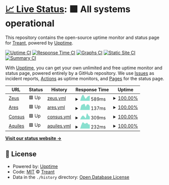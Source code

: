 # [📈 Live Status](https://treant-io.github.io/status): <!--live status--> **🟩 All systems operational**

This repository contains the open-source uptime monitor and status page for [Treant](treant.io), powered by [Upptime](https://github.com/upptime/upptime).

[![Uptime CI](https://github.com/treant-io/status/workflows/Uptime%20CI/badge.svg)](https://github.com/treant-io/status/actions?query=workflow%3A%22Uptime+CI%22)
[![Response Time CI](https://github.com/treant-io/status/workflows/Response%20Time%20CI/badge.svg)](https://github.com/treant-io/status/actions?query=workflow%3A%22Response+Time+CI%22)
[![Graphs CI](https://github.com/treant-io/status/workflows/Graphs%20CI/badge.svg)](https://github.com/treant-io/status/actions?query=workflow%3A%22Graphs+CI%22)
[![Static Site CI](https://github.com/treant-io/status/workflows/Static%20Site%20CI/badge.svg)](https://github.com/treant-io/status/actions?query=workflow%3A%22Static+Site+CI%22)
[![Summary CI](https://github.com/treant-io/status/workflows/Summary%20CI/badge.svg)](https://github.com/treant-io/status/actions?query=workflow%3A%22Summary+CI%22)

With [Upptime](https://upptime.js.org), you can get your own unlimited and free uptime monitor and status page, powered entirely by a GitHub repository. We use [Issues](https://github.com/treant-io/status/issues) as incident reports, [Actions](https://github.com/treant-io/status/actions) as uptime monitors, and [Pages](https://treant-io.github.io/status) for the status page.

<!--start: status pages-->
<!-- This summary is generated by Upptime (https://github.com/upptime/upptime) -->
<!-- Do not edit this manually, your changes will be overwritten -->
<!-- prettier-ignore -->
| URL | Status | History | Response Time | Uptime |
| --- | ------ | ------- | ------------- | ------ |
| <img alt="" src="https://favicons.githubusercontent.com/api.treant.io" height="13"> [Zeus](https://api.treant.io/health/zeus) | 🟩 Up | [zeus.yml](https://github.com/treant-io/status/commits/HEAD/history/zeus.yml) | <details><summary><img alt="Response time graph" src="./graphs/zeus/response-time-week.png" height="20"> 589ms</summary><br><a href="https://treant-io.github.io/status/history/zeus"><img alt="Response time 1052" src="https://img.shields.io/endpoint?url=https%3A%2F%2Fraw.githubusercontent.com%2Ftreant-io%2Fstatus%2FHEAD%2Fapi%2Fzeus%2Fresponse-time.json"></a><br><a href="https://treant-io.github.io/status/history/zeus"><img alt="24-hour response time 708" src="https://img.shields.io/endpoint?url=https%3A%2F%2Fraw.githubusercontent.com%2Ftreant-io%2Fstatus%2FHEAD%2Fapi%2Fzeus%2Fresponse-time-day.json"></a><br><a href="https://treant-io.github.io/status/history/zeus"><img alt="7-day response time 589" src="https://img.shields.io/endpoint?url=https%3A%2F%2Fraw.githubusercontent.com%2Ftreant-io%2Fstatus%2FHEAD%2Fapi%2Fzeus%2Fresponse-time-week.json"></a><br><a href="https://treant-io.github.io/status/history/zeus"><img alt="30-day response time 845" src="https://img.shields.io/endpoint?url=https%3A%2F%2Fraw.githubusercontent.com%2Ftreant-io%2Fstatus%2FHEAD%2Fapi%2Fzeus%2Fresponse-time-month.json"></a><br><a href="https://treant-io.github.io/status/history/zeus"><img alt="1-year response time 1052" src="https://img.shields.io/endpoint?url=https%3A%2F%2Fraw.githubusercontent.com%2Ftreant-io%2Fstatus%2FHEAD%2Fapi%2Fzeus%2Fresponse-time-year.json"></a></details> | <details><summary><a href="https://treant-io.github.io/status/history/zeus">100.00%</a></summary><a href="https://treant-io.github.io/status/history/zeus"><img alt="All-time uptime 99.76%" src="https://img.shields.io/endpoint?url=https%3A%2F%2Fraw.githubusercontent.com%2Ftreant-io%2Fstatus%2FHEAD%2Fapi%2Fzeus%2Fuptime.json"></a><br><a href="https://treant-io.github.io/status/history/zeus"><img alt="24-hour uptime 100.00%" src="https://img.shields.io/endpoint?url=https%3A%2F%2Fraw.githubusercontent.com%2Ftreant-io%2Fstatus%2FHEAD%2Fapi%2Fzeus%2Fuptime-day.json"></a><br><a href="https://treant-io.github.io/status/history/zeus"><img alt="7-day uptime 100.00%" src="https://img.shields.io/endpoint?url=https%3A%2F%2Fraw.githubusercontent.com%2Ftreant-io%2Fstatus%2FHEAD%2Fapi%2Fzeus%2Fuptime-week.json"></a><br><a href="https://treant-io.github.io/status/history/zeus"><img alt="30-day uptime 99.85%" src="https://img.shields.io/endpoint?url=https%3A%2F%2Fraw.githubusercontent.com%2Ftreant-io%2Fstatus%2FHEAD%2Fapi%2Fzeus%2Fuptime-month.json"></a><br><a href="https://treant-io.github.io/status/history/zeus"><img alt="1-year uptime 99.76%" src="https://img.shields.io/endpoint?url=https%3A%2F%2Fraw.githubusercontent.com%2Ftreant-io%2Fstatus%2FHEAD%2Fapi%2Fzeus%2Fuptime-year.json"></a></details>
| <img alt="" src="https://favicons.githubusercontent.com/api.treant.io" height="13"> [Ares](https://api.treant.io/health/ares) | 🟩 Up | [ares.yml](https://github.com/treant-io/status/commits/HEAD/history/ares.yml) | <details><summary><img alt="Response time graph" src="./graphs/ares/response-time-week.png" height="20"> 137ms</summary><br><a href="https://treant-io.github.io/status/history/ares"><img alt="Response time 328" src="https://img.shields.io/endpoint?url=https%3A%2F%2Fraw.githubusercontent.com%2Ftreant-io%2Fstatus%2FHEAD%2Fapi%2Fares%2Fresponse-time.json"></a><br><a href="https://treant-io.github.io/status/history/ares"><img alt="24-hour response time 102" src="https://img.shields.io/endpoint?url=https%3A%2F%2Fraw.githubusercontent.com%2Ftreant-io%2Fstatus%2FHEAD%2Fapi%2Fares%2Fresponse-time-day.json"></a><br><a href="https://treant-io.github.io/status/history/ares"><img alt="7-day response time 137" src="https://img.shields.io/endpoint?url=https%3A%2F%2Fraw.githubusercontent.com%2Ftreant-io%2Fstatus%2FHEAD%2Fapi%2Fares%2Fresponse-time-week.json"></a><br><a href="https://treant-io.github.io/status/history/ares"><img alt="30-day response time 153" src="https://img.shields.io/endpoint?url=https%3A%2F%2Fraw.githubusercontent.com%2Ftreant-io%2Fstatus%2FHEAD%2Fapi%2Fares%2Fresponse-time-month.json"></a><br><a href="https://treant-io.github.io/status/history/ares"><img alt="1-year response time 328" src="https://img.shields.io/endpoint?url=https%3A%2F%2Fraw.githubusercontent.com%2Ftreant-io%2Fstatus%2FHEAD%2Fapi%2Fares%2Fresponse-time-year.json"></a></details> | <details><summary><a href="https://treant-io.github.io/status/history/ares">100.00%</a></summary><a href="https://treant-io.github.io/status/history/ares"><img alt="All-time uptime 99.73%" src="https://img.shields.io/endpoint?url=https%3A%2F%2Fraw.githubusercontent.com%2Ftreant-io%2Fstatus%2FHEAD%2Fapi%2Fares%2Fuptime.json"></a><br><a href="https://treant-io.github.io/status/history/ares"><img alt="24-hour uptime 100.00%" src="https://img.shields.io/endpoint?url=https%3A%2F%2Fraw.githubusercontent.com%2Ftreant-io%2Fstatus%2FHEAD%2Fapi%2Fares%2Fuptime-day.json"></a><br><a href="https://treant-io.github.io/status/history/ares"><img alt="7-day uptime 100.00%" src="https://img.shields.io/endpoint?url=https%3A%2F%2Fraw.githubusercontent.com%2Ftreant-io%2Fstatus%2FHEAD%2Fapi%2Fares%2Fuptime-week.json"></a><br><a href="https://treant-io.github.io/status/history/ares"><img alt="30-day uptime 99.87%" src="https://img.shields.io/endpoint?url=https%3A%2F%2Fraw.githubusercontent.com%2Ftreant-io%2Fstatus%2FHEAD%2Fapi%2Fares%2Fuptime-month.json"></a><br><a href="https://treant-io.github.io/status/history/ares"><img alt="1-year uptime 99.73%" src="https://img.shields.io/endpoint?url=https%3A%2F%2Fraw.githubusercontent.com%2Ftreant-io%2Fstatus%2FHEAD%2Fapi%2Fares%2Fuptime-year.json"></a></details>
| <img alt="" src="https://favicons.githubusercontent.com/api.treant.io" height="13"> [Consus](https://api.treant.io/health/consus) | 🟩 Up | [consus.yml](https://github.com/treant-io/status/commits/HEAD/history/consus.yml) | <details><summary><img alt="Response time graph" src="./graphs/consus/response-time-week.png" height="20"> 309ms</summary><br><a href="https://treant-io.github.io/status/history/consus"><img alt="Response time 311" src="https://img.shields.io/endpoint?url=https%3A%2F%2Fraw.githubusercontent.com%2Ftreant-io%2Fstatus%2FHEAD%2Fapi%2Fconsus%2Fresponse-time.json"></a><br><a href="https://treant-io.github.io/status/history/consus"><img alt="24-hour response time 269" src="https://img.shields.io/endpoint?url=https%3A%2F%2Fraw.githubusercontent.com%2Ftreant-io%2Fstatus%2FHEAD%2Fapi%2Fconsus%2Fresponse-time-day.json"></a><br><a href="https://treant-io.github.io/status/history/consus"><img alt="7-day response time 309" src="https://img.shields.io/endpoint?url=https%3A%2F%2Fraw.githubusercontent.com%2Ftreant-io%2Fstatus%2FHEAD%2Fapi%2Fconsus%2Fresponse-time-week.json"></a><br><a href="https://treant-io.github.io/status/history/consus"><img alt="30-day response time 197" src="https://img.shields.io/endpoint?url=https%3A%2F%2Fraw.githubusercontent.com%2Ftreant-io%2Fstatus%2FHEAD%2Fapi%2Fconsus%2Fresponse-time-month.json"></a><br><a href="https://treant-io.github.io/status/history/consus"><img alt="1-year response time 311" src="https://img.shields.io/endpoint?url=https%3A%2F%2Fraw.githubusercontent.com%2Ftreant-io%2Fstatus%2FHEAD%2Fapi%2Fconsus%2Fresponse-time-year.json"></a></details> | <details><summary><a href="https://treant-io.github.io/status/history/consus">100.00%</a></summary><a href="https://treant-io.github.io/status/history/consus"><img alt="All-time uptime 99.05%" src="https://img.shields.io/endpoint?url=https%3A%2F%2Fraw.githubusercontent.com%2Ftreant-io%2Fstatus%2FHEAD%2Fapi%2Fconsus%2Fuptime.json"></a><br><a href="https://treant-io.github.io/status/history/consus"><img alt="24-hour uptime 100.00%" src="https://img.shields.io/endpoint?url=https%3A%2F%2Fraw.githubusercontent.com%2Ftreant-io%2Fstatus%2FHEAD%2Fapi%2Fconsus%2Fuptime-day.json"></a><br><a href="https://treant-io.github.io/status/history/consus"><img alt="7-day uptime 100.00%" src="https://img.shields.io/endpoint?url=https%3A%2F%2Fraw.githubusercontent.com%2Ftreant-io%2Fstatus%2FHEAD%2Fapi%2Fconsus%2Fuptime-week.json"></a><br><a href="https://treant-io.github.io/status/history/consus"><img alt="30-day uptime 99.80%" src="https://img.shields.io/endpoint?url=https%3A%2F%2Fraw.githubusercontent.com%2Ftreant-io%2Fstatus%2FHEAD%2Fapi%2Fconsus%2Fuptime-month.json"></a><br><a href="https://treant-io.github.io/status/history/consus"><img alt="1-year uptime 99.05%" src="https://img.shields.io/endpoint?url=https%3A%2F%2Fraw.githubusercontent.com%2Ftreant-io%2Fstatus%2FHEAD%2Fapi%2Fconsus%2Fuptime-year.json"></a></details>
| <img alt="" src="https://favicons.githubusercontent.com/app.treant.io" height="13"> [Aquiles](https://app.treant.io) | 🟩 Up | [aquiles.yml](https://github.com/treant-io/status/commits/HEAD/history/aquiles.yml) | <details><summary><img alt="Response time graph" src="./graphs/aquiles/response-time-week.png" height="20"> 232ms</summary><br><a href="https://treant-io.github.io/status/history/aquiles"><img alt="Response time 268" src="https://img.shields.io/endpoint?url=https%3A%2F%2Fraw.githubusercontent.com%2Ftreant-io%2Fstatus%2FHEAD%2Fapi%2Faquiles%2Fresponse-time.json"></a><br><a href="https://treant-io.github.io/status/history/aquiles"><img alt="24-hour response time 196" src="https://img.shields.io/endpoint?url=https%3A%2F%2Fraw.githubusercontent.com%2Ftreant-io%2Fstatus%2FHEAD%2Fapi%2Faquiles%2Fresponse-time-day.json"></a><br><a href="https://treant-io.github.io/status/history/aquiles"><img alt="7-day response time 232" src="https://img.shields.io/endpoint?url=https%3A%2F%2Fraw.githubusercontent.com%2Ftreant-io%2Fstatus%2FHEAD%2Fapi%2Faquiles%2Fresponse-time-week.json"></a><br><a href="https://treant-io.github.io/status/history/aquiles"><img alt="30-day response time 237" src="https://img.shields.io/endpoint?url=https%3A%2F%2Fraw.githubusercontent.com%2Ftreant-io%2Fstatus%2FHEAD%2Fapi%2Faquiles%2Fresponse-time-month.json"></a><br><a href="https://treant-io.github.io/status/history/aquiles"><img alt="1-year response time 268" src="https://img.shields.io/endpoint?url=https%3A%2F%2Fraw.githubusercontent.com%2Ftreant-io%2Fstatus%2FHEAD%2Fapi%2Faquiles%2Fresponse-time-year.json"></a></details> | <details><summary><a href="https://treant-io.github.io/status/history/aquiles">100.00%</a></summary><a href="https://treant-io.github.io/status/history/aquiles"><img alt="All-time uptime 99.98%" src="https://img.shields.io/endpoint?url=https%3A%2F%2Fraw.githubusercontent.com%2Ftreant-io%2Fstatus%2FHEAD%2Fapi%2Faquiles%2Fuptime.json"></a><br><a href="https://treant-io.github.io/status/history/aquiles"><img alt="24-hour uptime 100.00%" src="https://img.shields.io/endpoint?url=https%3A%2F%2Fraw.githubusercontent.com%2Ftreant-io%2Fstatus%2FHEAD%2Fapi%2Faquiles%2Fuptime-day.json"></a><br><a href="https://treant-io.github.io/status/history/aquiles"><img alt="7-day uptime 100.00%" src="https://img.shields.io/endpoint?url=https%3A%2F%2Fraw.githubusercontent.com%2Ftreant-io%2Fstatus%2FHEAD%2Fapi%2Faquiles%2Fuptime-week.json"></a><br><a href="https://treant-io.github.io/status/history/aquiles"><img alt="30-day uptime 100.00%" src="https://img.shields.io/endpoint?url=https%3A%2F%2Fraw.githubusercontent.com%2Ftreant-io%2Fstatus%2FHEAD%2Fapi%2Faquiles%2Fuptime-month.json"></a><br><a href="https://treant-io.github.io/status/history/aquiles"><img alt="1-year uptime 99.98%" src="https://img.shields.io/endpoint?url=https%3A%2F%2Fraw.githubusercontent.com%2Ftreant-io%2Fstatus%2FHEAD%2Fapi%2Faquiles%2Fuptime-year.json"></a></details>

<!--end: status pages-->

[**Visit our status website →**](https://treant-io.github.io/status)

## 📄 License

- Powered by: [Upptime](https://github.com/upptime/upptime)
- Code: [MIT](./LICENSE) © [Treant](treant.io)
- Data in the `./history` directory: [Open Database License](https://opendatacommons.org/licenses/odbl/1-0/)
